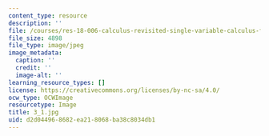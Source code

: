 ```yaml
---
content_type: resource
description: ''
file: /courses/res-18-006-calculus-revisited-single-variable-calculus-fall-2010/d2d044968682ea218068ba38c8034db1_3_1.jpg
file_size: 4898
file_type: image/jpeg
image_metadata:
  caption: ''
  credit: ''
  image-alt: ''
learning_resource_types: []
license: https://creativecommons.org/licenses/by-nc-sa/4.0/
ocw_type: OCWImage
resourcetype: Image
title: 3_1.jpg
uid: d2d04496-8682-ea21-8068-ba38c8034db1
---
```

